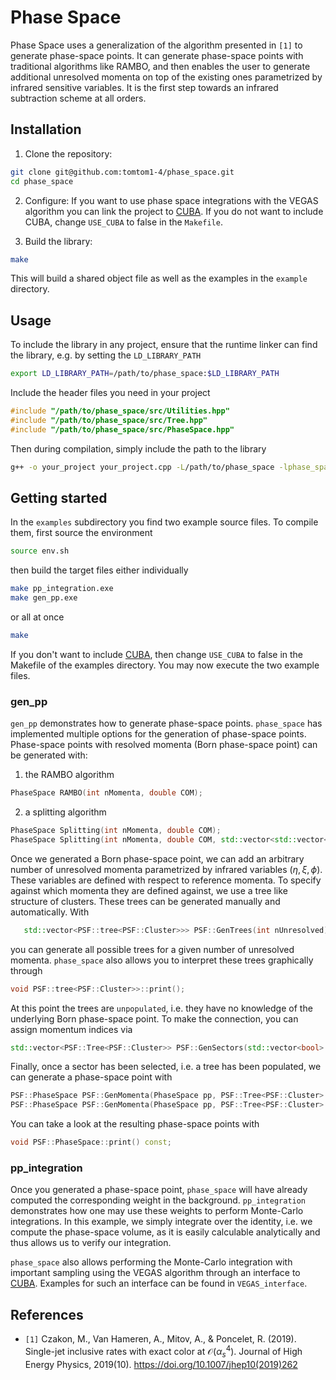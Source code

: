 # Phase Space

Phase Space uses a generalization of the algorithm presented in `[1]` to generate phase-space points. It can generate phase-space points with traditional algorithms like RAMBO, and then enables the user to generate additional unresolved momenta on top of the existing ones parametrized by infrared sensitive variables. It is the first step towards an infrared subtraction scheme at all orders.

## Installation

1. Clone the repository:
```bash
git clone git@github.com:tomtom1-4/phase_space.git
cd phase_space
```

2. Configure: If you want to use phase space integrations with the VEGAS algorithm you can link the project to [CUBA](https://feynarts.de/cuba/). If you do not want to include CUBA, change ```USE_CUBA``` to false in the ```Makefile```.

3. Build the library:
```bash
make
```
This will build a shared object file as well as the examples in the ```example``` directory.


## Usage

To include the library in any project, ensure that the runtime linker can find the library, e.g. by setting the ```LD_LIBRARY_PATH```
```bash
export LD_LIBRARY_PATH=/path/to/phase_space:$LD_LIBRARY_PATH
```
Include the header files you need in your project
```c++
#include "/path/to/phase_space/src/Utilities.hpp"
#include "/path/to/phase_space/src/Tree.hpp"
#include "/path/to/phase_space/src/PhaseSpace.hpp"
```
Then during compilation, simply include the path to the library
```bash
g++ -o your_project your_project.cpp -L/path/to/phase_space -lphase_space
```

## Getting started

In the ```examples``` subdirectory you find two example source files. To compile them, first source the environment
```bash
source env.sh
```
then build the target files either individually
```bash
make pp_integration.exe
make gen_pp.exe
```
or all at once
```bash
make
```
If you don't want to include [CUBA](https://feynarts.de/cuba/), then change ```USE_CUBA``` to false in the Makefile of the examples directory.
You may now execute the two example files.

### gen_pp

```gen_pp``` demonstrates how to generate phase-space points. ```phase_space``` has implemented multiple options for the generation of phase-space points. Phase-space points with resolved momenta (Born phase-space point) can be generated with:
1. the RAMBO algorithm
```c++
PhaseSpace RAMBO(int nMomenta, double COM);
```
2. a splitting algorithm
```c++
PhaseSpace Splitting(int nMomenta, double COM);
PhaseSpace Splitting(int nMomenta, double COM, std::vector<std::vector<double>> x);
```

Once we generated a Born phase-space point, we can add an arbitrary number of unresolved momenta parametrized by infrared variables ($\eta, \xi, \phi$). These variables are defined with respect to reference momenta. To specify against which momenta they are defined against, we use a tree like structure of clusters. These trees can be generated manually and automatically. With
```c++
   std::vector<PSF::tree<PSF::Cluster>>> PSF::GenTrees(int nUnresolved);
```
you can generate all possible trees for a given number of unresolved momenta. ```phase_space``` also allows you to interpret these trees graphically through
```c++
void PSF::tree<PSF::Cluster>>::print();
```
At this point the trees are ``unpopulated``, i.e. they have no knowledge of the underlying Born phase-space point. To make the connection, you can assign momentum indices via
```c++
std::vector<PSF::Tree<PSF::Cluster>> PSF::GenSectors(std::vector<bool> flavor, PSF::Tree<PSF::Cluster> tree, int nBorn);
```
Finally, once a sector has been selected, i.e. a tree has been populated, we can generate a phase-space point with
```c++
PSF::PhaseSpace PSF::GenMomenta(PhaseSpace pp, PSF::Tree<PSF::Cluster> tree, std::vector<std::vector<std::vector<double>>> xPar); // Specific parametrization
PSF::PhaseSpace PSF::GenMomenta(PhaseSpace pp, PSF::Tree<PSF::Cluster> tree); // Random parametrization
```

You can take a look at the resulting phase-space points with
```c++
void PSF::PhaseSpace::print() const;
```

### pp_integration

Once you generated a phase-space point, ```phase_space``` will have already computed the corresponding weight in the background. ```pp_integration``` demonstrates how one may use these weights to perform Monte-Carlo integrations. In this example, we simply integrate over the identity, i.e. we compute the phase-space volume, as it is easily calculable analytically and thus allows us to verify our integration.

```phase_space``` also allows performing the Monte-Carlo integration with important sampling using the VEGAS algorithm through an interface to [CUBA](https://feynarts.de/cuba/). Examples for such an interface can be found in ```VEGAS_interface```.


## References

- `[1]` Czakon, M., Van Hameren, A., Mitov, A., & Poncelet, R. (2019). Single-jet inclusive rates with exact color at $\mathcal{O} ( {\alpha}_s^4 )$. Journal of High Energy Physics, 2019(10). https://doi.org/10.1007/jhep10(2019)262